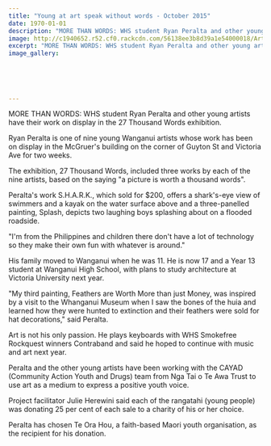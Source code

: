 ```yaml
---
title: "Young at art speak without words - October 2015"
date: 1970-01-01
description: "MORE THAN WORDS: WHS student Ryan Peralta and other young artists have their work on display in the 27 Thousand Words exhibition, from Wanganui Chronicle article on 2/10/15...."
image: http://c1940652.r52.cf0.rackcdn.com/56138ee3b8d39a1e54000018/Art-Exhibition-Ryan-Peralta-2.10.15.jpg
excerpt: "MORE THAN WORDS: WHS student Ryan Peralta and other young artists have their work on display in the 27 Thousand Words exhibition, from Wanganui Chronicle article on 2/10/15..."
image_gallery:
    
    
    
    
    
---
```


<p><span>MORE THAN WORDS: WHS student Ryan Peralta and other young artists have their work on display in the 27 Thousand Words exhibition.</span></p>
<p>Ryan Peralta is one of nine young Wanganui artists whose work has been on display in the McGruer's building on the corner of Guyton St and Victoria Ave for two weeks.</p>
<p>The exhibition, 27 Thousand Words, included three works by each of the nine artists, based on the saying "a picture is worth a thousand words".</p>
<p>Peralta's work S.H.A.R.K., which sold for $200, offers a shark's-eye view of swimmers and a kayak on the water surface above and a three-panelled painting, Splash, depicts two laughing boys splashing about on a flooded roadside.</p>
<p>"I'm from the Philippines and children there don't have a lot of technology so they make their own fun with whatever is around."</p>
<p>His family moved to Wanganui when he was 11. He is now 17 and a Year 13 student at Wanganui High School, with plans to study architecture at Victoria University next year.</p>
<p>"My third painting, Feathers are Worth More than just Money, was inspired by a visit to the Whanganui Museum when I saw the bones of the huia and learned how they were hunted to extinction and their feathers were sold for hat decorations," said Peralta.</p>
<p>Art is not his only passion. He plays keyboards with WHS Smokefree Rockquest winners Contraband and said he hoped to continue with music and art next year.</p>
<p>Peralta and the other young artists have been working with the CAYAD (Community Action Youth and Drugs) team from Nga Tai o Te Awa Trust to use art as a medium to express a positive youth voice.</p>
<p>Project facilitator Julie Herewini said each of the rangatahi (young people) was donating 25 per cent of each sale to a charity of his or her choice.</p>
<p>Peralta has chosen Te Ora Hou, a faith-based Maori youth organisation, as the recipient for his donation.</p>

